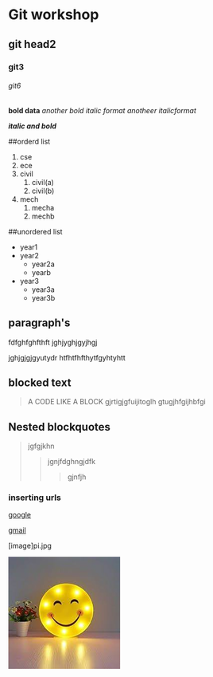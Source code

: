 # Git workshop
## git head2
### git3
###### git6
**bold  data**
_another bold_
*italic format*
_anotheer italicformat_

_**italic and bold**_

##orderd list
1. cse
2. ece
3. civil
   1. civil(a)
   2. civil(b)
4. mech   
   1. mecha
   2. mechb 
    
    
##unordered list
-  year1
-  year2
      *  year2a
      *  yearb
-  year3
      *  year3a
      *  year3b
      
      
## paragraph's    
  fdfghfghfthft
  jghjyghjgyjhgj
      
  jghjgjgjgyutydr
  htfhtfhfthytfgyhtyhtt
  
 ## blocked text 
> A CODE LIKE A BLOCK gjrtigjgfuijitoglh
 gtugjhfgijhbfgi
 
 ## Nested blockquotes
 >jgfgjkhn
 >>jgnjfdghngjdfk
 >>>gjnfjh
 
 ### inserting urls
 [google](https://www.google.com/)
 
 [gmail](https://www.gmail.com/)
 
 [image]pi.jpg
      
![image](https://github.com/PAVI916/pp/blob/main/download.jpg)
